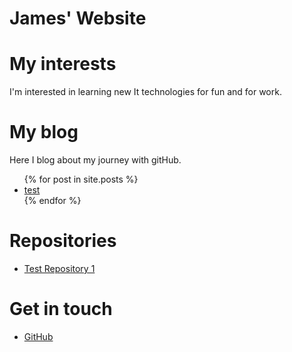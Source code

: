 # James' Website

# My interests
I'm interested in learning new It technologies for fun and for work.

# My blog
Here I blog about my journey with gitHub.
<ul>
    {% for post in site.posts %}
        <li>
            <a href="{{ post.url }}">test</a>
        </li>
    {% endfor %}
</ul>

# Repositories
<ul>
    <li><a href="https://james-hunter.github.io/test1/">Test Repository 1</a></li>        
</ul>

# Get in touch
<ul>
<li><a href="https://github.com/{{ site.github_username}}">GitHub</a></li>
</ul>

